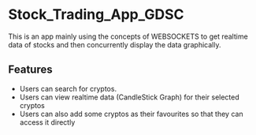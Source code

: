 # Stock_Trading_App_GDSC
This is an app mainly using the concepts of WEBSOCKETS to get realtime data of stocks and then concurrently display the data graphically.

## Features
- Users can search for cryptos.
- Users can view realtime data (CandleStick Graph) for their selected cryptos
- Users can also add some cryptos as their favourites so that they can access it directly


